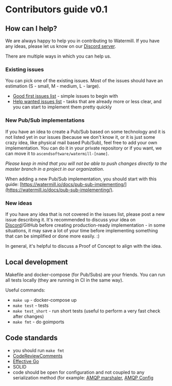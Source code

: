 # Contributors guide v0.1

## How can I help?

We are always happy to help you in contributing to Watermill. If you have any ideas, please let us know on our [Discord server](https://watermill.io/support/).

There are multiple ways in which you can help us.

### Existing issues

You can pick one of the existing issues. Most of the issues should have an estimation (S - small, M - medium, L - large).

- [Good first issues list](https://github.com/ascendsoftware/watermill/issues?q=is%3Aissue+is%3Aopen+label%3A%22good+first+issue%22) - simple issues to begin with
- [Help wanted issues list](https://github.com/ascendsoftware/watermill/issues?q=is%3Aissue+is%3Aopen+label%3A%22help+wanted%22) - tasks that are already more or less clear, and you can start to implement them pretty quickly

### New Pub/Sub implementations

If you have an idea to create a Pub/Sub based on some technology and it is not listed yet in our issues (because we don't know it, or it is just some crazy idea, like physical mail based Pub/Sub), feel free to add your own implementation.
You can do it in your private repository or if you want, we can move it to `ascendsoftware/watermill-[name]`.

*Please keep in mind that you will not be able to push changes directly to the master branch in a project in our organization*.

When adding a new Pub/Sub implementation, you should start with this guide: [https://watermill.io/docs/pub-sub-implementing/](https://watermill.io/docs/pub-sub-implementing/).

### New ideas

If you have any idea that is not covered in the issues list, please post a new issue describing it. 
It's recommended to discuss your idea on [Discord](https://discord.gg/QV6VFg4YQE)/GitHub before creating production-ready implementation - in some situations, it may save a lot of your time before implementing something that can be simplified or done more easily. :)

In general, it's helpful to discuss a Proof of Concept to align with the idea.

## Local development

Makefile and docker-compose (for Pub/Subs) are your friends. You can run all tests locally (they are running in CI in the same way).

Useful commands:
- `make up` - docker-compose up
- `make test` - tests
- `make test_short` - run short tests (useful to perform a very fast check after changes)
- `make fmt` - do goimports

## Code standards

- you should run `make fmt`
- [CodeReviewComments](https://github.com/golang/go/wiki/CodeReviewComments)
- [Effective Go](https://golang.org/doc/effective_go.html)
- SOLID
- code should be open for configuration and not coupled to any serialization method (for example: [AMQP marshaler](https://github.com/ascendsoftware/watermill-amqp/blob/master/pkg/amqp/marshaler.go), [AMQP Config](https://github.com/ascendsoftware/watermill-amqp/blob/master/pkg/amqp/config.go)
